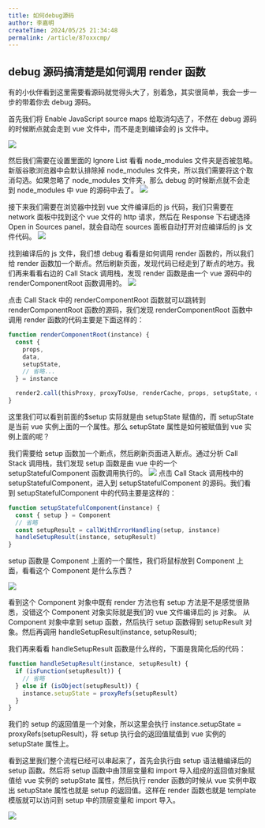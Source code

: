 ```yaml
---
title: 如何debug源码
author: 李嘉明
createTime: 2024/05/25 21:34:48
permalink: /article/87oxxcmp/
---
```


## debug 源码搞清楚是如何调用 render 函数

有的小伙伴看到这里需要看源码就觉得头大了，别着急，其实很简单，我会一步一步的带着你去 debug 源码。

首先我们将 Enable JavaScript source maps 给取消勾选了，不然在 debug 源码的时候断点就会走到 vue 文件中，而不是走到编译会的 js 文件中。

![](/debug/39.png)

然后我们需要在设置里面的 Ignore List 看看 node_modules 文件夹是否被忽略。新版谷歌浏览器中会默认排除掉 node_modules 文件夹，所以我们需要将这个取消勾选。如果忽略了 node_modules 文件夹，那么 debug 的时候断点就不会走到 node_modules 中 vue 的源码中去了。
![](/debug/40.png)

接下来我们需要在浏览器中找到 vue 文件编译后的 js 代码，我们只需要在 network 面板中找到这个 vue 文件的 http 请求，然后在 Response 下右键选择 Open in Sources panel，就会自动在 sources 面板自动打开对应编译后的 js 文件代码。
![](/debug/41.png)

找到编译后的 js 文件，我们想 debug 看看是如何调用 render 函数的，所以我们给 render 函数加一个断点。然后刷新页面，发现代码已经走到了断点的地方。我们再来看看右边的 Call Stack 调用栈，发现 render 函数是由一个 vue 源码中的 renderComponentRoot 函数调用的。
![](/debug/42.png)

点击 Call Stack 中的 renderComponentRoot 函数就可以跳转到 renderComponentRoot 函数的源码，我们发现 renderComponentRoot 函数中调用 render 函数的代码主要是下面这样的：

```js
function renderComponentRoot(instance) {
  const {
    props,
    data,
    setupState,
    // 省略...
  } = instance

  render2.call(thisProxy, proxyToUse, renderCache, props, setupState, data, ctx)
}
```

这里我们可以看到前面的$setup 实际就是由 setupState 赋值的，而 setupState 是当前 vue 实例上面的一个属性。那么 setupState 属性是如何被赋值到 vue 实例上面的呢？

我们需要给 setup 函数加一个断点，然后刷新页面进入断点。通过分析 Call Stack 调用栈，我们发现 setup 函数是由 vue 中的一个 setupStatefulComponent 函数调用执行的。
![](/debug/43.png)
点击 Call Stack 调用栈中的 setupStatefulComponent，进入到 setupStatefulComponent 的源码。我们看到 setupStatefulComponent 中的代码主要是这样的：

```js
function setupStatefulComponent(instance) {
  const { setup } = Component
  // 省略
  const setupResult = callWithErrorHandling(setup, instance)
  handleSetupResult(instance, setupResult)
}
```

setup 函数是 Component 上面的一个属性，我们将鼠标放到 Component 上面，看看这个 Component 是什么东西？

![](/debug/44.png)

看到这个 Component 对象中既有 render 方法也有 setup 方法是不是感觉很熟悉，没错这个 Component 对象实际就是我们的 vue 文件编译后的 js 对象。
从 Component 对象中拿到 setup 函数，然后执行 setup 函数得到 setupResult 对象。然后再调用 handleSetupResult(instance, setupResult);

我们再来看看 handleSetupResult 函数是什么样的，下面是我简化后的代码：

```js
function handleSetupResult(instance, setupResult) {
  if (isFunction(setupResult)) {
    // 省略
  } else if (isObject(setupResult)) {
    instance.setupState = proxyRefs(setupResult)
  }
}
```

我们的 setup 的返回值是一个对象，所以这里会执行 instance.setupState = proxyRefs(setupResult)，将 setup 执行会的返回值赋值到 vue 实例的 setupState 属性上。

看到这里我们整个流程已经可以串起来了，首先会执行由 setup 语法糖编译后的 setup 函数。然后将 setup 函数中由顶层变量和 import 导入组成的返回值对象赋值给 vue 实例的 setupState 属性，然后执行 render 函数的时候从 vue 实例中取出 setupState 属性也就是 setup 的返回值。这样在 render 函数也就是 template 模版就可以访问到 setup 中的顶层变量和 import 导入。

![](/debug/45.png)